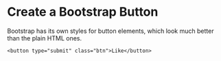 # Create a Bootstrap Button
Bootstrap has its own styles for button elements, which look much better than the plain HTML ones.

`<button type="submit" class="btn">Like</button>`
